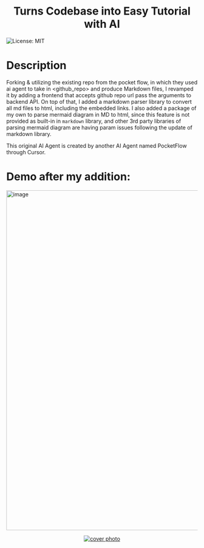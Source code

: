 <h1 align="center">Turns Codebase into Easy Tutorial with AI</h1>

![License: MIT](https://img.shields.io/badge/License-MIT-yellow.svg)

# Description
Forking & utilizing the existing repo from the pocket flow, in which they used ai agent to take in <github_repo> and produce Markdown files, I revamped it by adding a frontend that accepts github repo url pass the arguments to backend API. On top of that, I added a markdown parser library to convert all md files to html, including the embedded links. I also added a package of my own to parse mermaid diagram in MD to html, since this feature is not provided as built-in in `markdown` library, and other 3rd party libraries of parsing mermaid diagram are having param issues following the update of markdown library.

This original AI Agent is created by another AI Agent named PocketFlow through Cursor.

# Demo after my addition:
[<img width="895" alt="image" src="https://github.com/user-attachments/assets/685ede28-f072-43bb-8b30-d4db801db5ba" />](https://youtu.be/-ZxK3J3SiPk)

<p align="center">
  <a href="https://youtu.be/-ZxK3J3SiPk">
    <img src="https://github.com/user-attachments/assets/685ede28-f072-43bb-8b30-d4db801db5ba" alt="cover photo" style="cursor: pointer;"/>
  </a>
</p>
